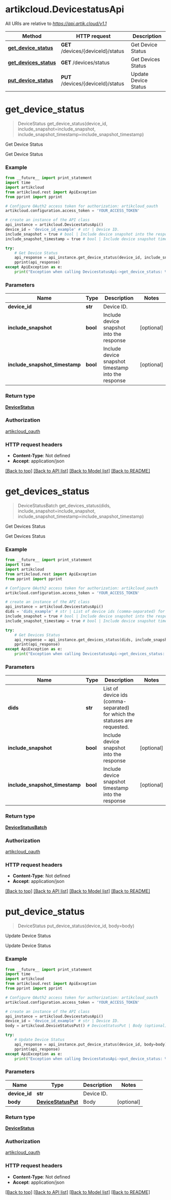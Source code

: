 # artikcloud.DevicestatusApi

All URIs are relative to *https://api.artik.cloud/v1.1*

Method | HTTP request | Description
------------- | ------------- | -------------
[**get_device_status**](DevicestatusApi.md#get_device_status) | **GET** /devices/{deviceId}/status | Get Device Status
[**get_devices_status**](DevicestatusApi.md#get_devices_status) | **GET** /devices/status | Get Devices Status
[**put_device_status**](DevicestatusApi.md#put_device_status) | **PUT** /devices/{deviceId}/status | Update Device Status


# **get_device_status**
> DeviceStatus get_device_status(device_id, include_snapshot=include_snapshot, include_snapshot_timestamp=include_snapshot_timestamp)

Get Device Status

Get Device Status

### Example 
```python
from __future__ import print_statement
import time
import artikcloud
from artikcloud.rest import ApiException
from pprint import pprint

# Configure OAuth2 access token for authorization: artikcloud_oauth
artikcloud.configuration.access_token = 'YOUR_ACCESS_TOKEN'

# create an instance of the API class
api_instance = artikcloud.DevicestatusApi()
device_id = 'device_id_example' # str | Device ID.
include_snapshot = true # bool | Include device snapshot into the response (optional)
include_snapshot_timestamp = true # bool | Include device snapshot timestamp into the response (optional)

try: 
    # Get Device Status
    api_response = api_instance.get_device_status(device_id, include_snapshot=include_snapshot, include_snapshot_timestamp=include_snapshot_timestamp)
    pprint(api_response)
except ApiException as e:
    print("Exception when calling DevicestatusApi->get_device_status: %s\n" % e)
```

### Parameters

Name | Type | Description  | Notes
------------- | ------------- | ------------- | -------------
 **device_id** | **str**| Device ID. | 
 **include_snapshot** | **bool**| Include device snapshot into the response | [optional] 
 **include_snapshot_timestamp** | **bool**| Include device snapshot timestamp into the response | [optional] 

### Return type

[**DeviceStatus**](DeviceStatus.md)

### Authorization

[artikcloud_oauth](../README.md#artikcloud_oauth)

### HTTP request headers

 - **Content-Type**: Not defined
 - **Accept**: application/json

[[Back to top]](#) [[Back to API list]](../README.md#documentation-for-api-endpoints) [[Back to Model list]](../README.md#documentation-for-models) [[Back to README]](../README.md)

# **get_devices_status**
> DeviceStatusBatch get_devices_status(dids, include_snapshot=include_snapshot, include_snapshot_timestamp=include_snapshot_timestamp)

Get Devices Status

Get Devices Status

### Example 
```python
from __future__ import print_statement
import time
import artikcloud
from artikcloud.rest import ApiException
from pprint import pprint

# Configure OAuth2 access token for authorization: artikcloud_oauth
artikcloud.configuration.access_token = 'YOUR_ACCESS_TOKEN'

# create an instance of the API class
api_instance = artikcloud.DevicestatusApi()
dids = 'dids_example' # str | List of device ids (comma-separated) for which the statuses are requested.
include_snapshot = true # bool | Include device snapshot into the response (optional)
include_snapshot_timestamp = true # bool | Include device snapshot timestamp into the response (optional)

try: 
    # Get Devices Status
    api_response = api_instance.get_devices_status(dids, include_snapshot=include_snapshot, include_snapshot_timestamp=include_snapshot_timestamp)
    pprint(api_response)
except ApiException as e:
    print("Exception when calling DevicestatusApi->get_devices_status: %s\n" % e)
```

### Parameters

Name | Type | Description  | Notes
------------- | ------------- | ------------- | -------------
 **dids** | **str**| List of device ids (comma-separated) for which the statuses are requested. | 
 **include_snapshot** | **bool**| Include device snapshot into the response | [optional] 
 **include_snapshot_timestamp** | **bool**| Include device snapshot timestamp into the response | [optional] 

### Return type

[**DeviceStatusBatch**](DeviceStatusBatch.md)

### Authorization

[artikcloud_oauth](../README.md#artikcloud_oauth)

### HTTP request headers

 - **Content-Type**: Not defined
 - **Accept**: application/json

[[Back to top]](#) [[Back to API list]](../README.md#documentation-for-api-endpoints) [[Back to Model list]](../README.md#documentation-for-models) [[Back to README]](../README.md)

# **put_device_status**
> DeviceStatus put_device_status(device_id, body=body)

Update Device Status

Update Device Status

### Example 
```python
from __future__ import print_statement
import time
import artikcloud
from artikcloud.rest import ApiException
from pprint import pprint

# Configure OAuth2 access token for authorization: artikcloud_oauth
artikcloud.configuration.access_token = 'YOUR_ACCESS_TOKEN'

# create an instance of the API class
api_instance = artikcloud.DevicestatusApi()
device_id = 'device_id_example' # str | Device ID.
body = artikcloud.DeviceStatusPut() # DeviceStatusPut | Body (optional)

try: 
    # Update Device Status
    api_response = api_instance.put_device_status(device_id, body=body)
    pprint(api_response)
except ApiException as e:
    print("Exception when calling DevicestatusApi->put_device_status: %s\n" % e)
```

### Parameters

Name | Type | Description  | Notes
------------- | ------------- | ------------- | -------------
 **device_id** | **str**| Device ID. | 
 **body** | [**DeviceStatusPut**](DeviceStatusPut.md)| Body | [optional] 

### Return type

[**DeviceStatus**](DeviceStatus.md)

### Authorization

[artikcloud_oauth](../README.md#artikcloud_oauth)

### HTTP request headers

 - **Content-Type**: Not defined
 - **Accept**: application/json

[[Back to top]](#) [[Back to API list]](../README.md#documentation-for-api-endpoints) [[Back to Model list]](../README.md#documentation-for-models) [[Back to README]](../README.md)

